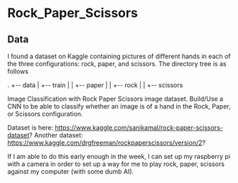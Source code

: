 # Rock_Paper_Scissors

## Data
I found a dataset on Kaggle containing pictures of different hands in each of the three configurations: rock, paper, and scissors. The directory tree is as follows 

.
+-- data
|   +-- train
|   |   +-- paper
|   |   +-- rock
|   |   +-- scissors

Image Classification with Rock Paper Scissors image dataset. Build/Use a CNN to be able to classify whether an image is of a hand in the Rock, Paper, or Scissors configuration. 

Dataset is here: https://www.kaggle.com/sanikamal/rock-paper-scissors-dataset?
Another dataset: https://www.kaggle.com/drgfreeman/rockpaperscissors/version/2?

If I am able to do this early enough in the week, I can set up my raspberry pi with a camera in order to set up a way for me to play rock, paper, scissors against my computer (with some dumb AI).
